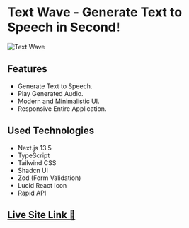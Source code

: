 # Text Wave - Generate Text to Speech in Second!

![Text Wave](https://i.ibb.co/3RzNQtz/text-wave.png)

## Features
- Generate Text to Speech.
- Play Generated Audio.
- Modern and Minimalistic UI.
- Responsive Entire Application.

## Used Technologies
- Next.js 13.5
- TypeScript
- Tailwind CSS
- Shadcn UI
- Zod (Form Validation)
- Lucid React Icon
- Rapid API

## [Live Site Link 🚀](https://text-wave.vercel.app/)